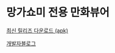 # 망가쇼미 전용 만화뷰어 # 

[최신 릴리즈 다운로드 (apk)](https://github.com/junheah/MangaViewAndroid/releases/download/3/mangaViewer_release_003.apk)

[개발자블로그](https://blog.naver.com/imaginaly)
